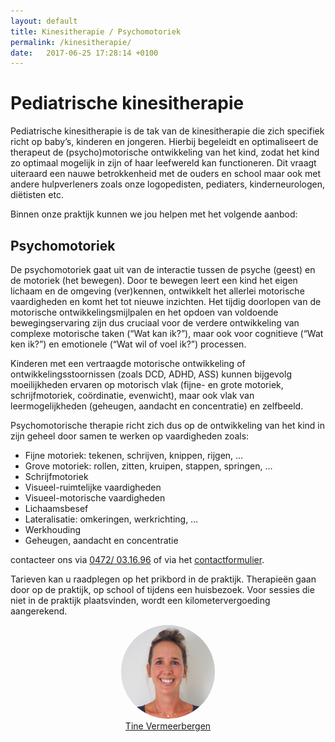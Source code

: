 ```yaml
---
layout: default
title: Kinesitherapie / Psychomotoriek 
permalink: /kinesitherapie/ 
date:   2017-06-25 17:28:14 +0100
---
```


# Pediatrische kinesitherapie

Pediatrische kinesitherapie is de tak van de kinesitherapie die zich specifiek richt op baby’s, kinderen en jongeren. Hierbij begeleidt en optimaliseert de therapeut de (psycho)motorische ontwikkeling van het kind, zodat het kind zo optimaal mogelijk in zijn of haar leefwereld kan functioneren. Dit vraagt uiteraard een nauwe betrokkenheid met de ouders en school maar ook met andere hulpverleners zoals onze logopedisten, pediaters, kinderneurologen, diëtisten etc.  
  
Binnen onze praktijk kunnen we jou helpen met het volgende aanbod:  
  
## Psychomotoriek  
  
De psychomotoriek gaat uit van de interactie tussen de psyche (geest) en de motoriek (het bewegen). Door te bewegen leert een kind het eigen lichaam en de omgeving (ver)kennen, ontwikkelt het allerlei motorische vaardigheden en komt het tot nieuwe inzichten. Het tijdig doorlopen van de motorische ontwikkelingsmijlpalen en het opdoen van voldoende bewegingservaring zijn dus cruciaal voor de verdere ontwikkeling van complexe motorische taken (“Wat kan ik?”), maar ook voor cognitieve (“Wat ken ik?”) en emotionele (“Wat wil of voel ik?”) processen.  
  
Kinderen met een vertraagde motorische ontwikkeling of ontwikkelingsstoornissen (zoals DCD, ADHD, ASS) kunnen bijgevolg moeilijkheden ervaren  op motorisch vlak (fijne- en grote motoriek, schrijfmotoriek, coördinatie, evenwicht), maar ook vlak van leermogelijkheden (geheugen, aandacht en concentratie) en zelfbeeld.  
  
Psychomotorische therapie richt zich dus op de ontwikkeling van het kind in zijn geheel door samen te werken op vaardigheden zoals:  
- Fijne motoriek: tekenen, schrijven, knippen, rijgen, … 
- Grove motoriek: rollen, zitten, kruipen, stappen, springen, … 
- Schrijfmotoriek
- Visueel-ruimtelijke vaardigheden
- Visueel-motorische vaardigheden
- Lichaamsbesef
- Lateralisatie: omkeringen, werkrichting, …
- Werkhouding
- Geheugen, aandacht en concentratie
  
contacteer ons via <a href="tel:+32472031696" itemprop="telephone">0472/ 03.16.96</a> of via het [contactformulier](/contact.html).
  
Tarieven kan u raadplegen op het prikbord in de praktijk. Therapieën gaan door op de praktijk, op school of tijdens een huisbezoek. Voor sessies die niet in de praktijk plaatsvinden, wordt een kilometervergoeding aangerekend.  

<div style="display: flex;
            flex-wrap: wrap;
            justify-content:space-around;
            ">

<div style="text-align: center;">
    <a href="{{ site.baseurl }}/kinesitherapie/tine_vermeerbergen">
    <img src="/assets/img/Tine_SQm.jpg" style="border-radius: 50%;"><br>
    <div style="text-align: center;">Tine Vermeerbergen</div></a>  
</div>
</div>
